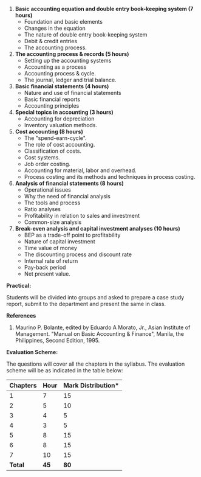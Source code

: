 1. **Basic accounting equation and double entry book-keeping system (7 hours)**
    * Foundation and basic elements
    * Changes in the equation
    * The nature of double entry book-keeping system
    * Debit & credit entries
    * The accounting process.
2. **The accounting process & records (5 hours)**
    * Setting up the accounting systems
    * Accounting as a process
    * Accounting process & cycle.
    * The journal, ledger and trial balance.
3. **Basic financial statements (4 hours)**
    * Nature and use of financial statements
    * Basic financial reports
    * Accounting principles
4. **Special topics in accounting (3 hours)**
    * Accounting for depreciation
    * Inventory valuation methods.
5. **Cost accounting (8 hours)**
    * The "spend-earn-cycle".
    * The role of cost accounting.
    * Classification of costs.
    * Cost systems.
    * Job order costing.
    * Accounting for material, labor and overhead.
    * Process costing and its methods and techniques in process costing.
6. **Analysis of financial statements (8 hours)**
    * Operational issues
    * Why the need of financial analysis
    * The tools and process
    * Ratio analyses
    * Profitability in relation to sales and investment
    * Common-size analysis
7. **Break-even analysis and capital investment analyses (10 hours)**
    * BEP as a trade-off point to profitability
    * Nature of capital investment
    * Time value of money
    * The discounting process and discount rate
    * Internal rate of return
    * Pay-back period
    * Net present value.

**Practical:**

Students will be divided into groups and asked to prepare a case study report, submit to the department and present the same in class.

**References**

1. Maurino P. Bolante, edited by Eduardo A Morato, Jr., Asian Institute of Management. "Manual on Basic Accounting & Finance", Manila, the Philippines, Second Edition, 1995.

**Evaluation Scheme:**

The questions will cover all the chapters in the syllabus. The evaluation scheme will be as indicated in the table below:

| Chapters  | Hour   | Mark Distribution* |
| --------- | ------ | ------------------ |
| 1         | 7      | 15                 |
| 2         | 5      | 10                 |
| 3         | 4      | 5                  |
| 4         | 3      | 5                  |
| 5         | 8      | 15                 |
| 6         | 8      | 15                 |
| 7         | 10     | 15                 |
| **Total** | **45** | **80**             |

